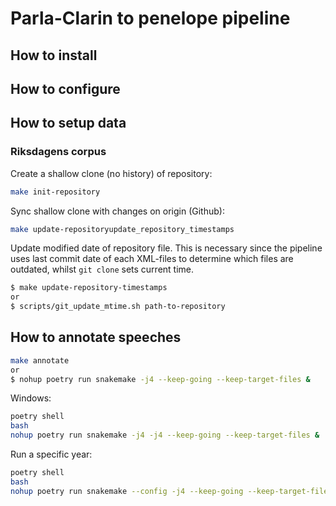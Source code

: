 # Parla-Clarin to penelope pipeline

## How to install

## How to configure

## How to setup data

### Riksdagens corpus

Create a shallow clone (no history) of repository:

```bash
make init-repository
```

Sync shallow clone with changes on origin (Github):

```bash
make update-repositoryupdate_repository_timestamps
```

Update modified date of repository file. This is necessary since the pipeline uses last commit date of
each XML-files to determine which files are outdated, whilst `git clone` sets current time.

```bash
$ make update-repository-timestamps
or
$ scripts/git_update_mtime.sh path-to-repository
```

## How to annotate speeches

```bash
make annotate
or
$ nohup poetry run snakemake -j4 --keep-going --keep-target-files &
```

Windows:

```bash
poetry shell
bash
nohup poetry run snakemake -j4 -j4 --keep-going --keep-target-files &
```

Run a specific year:

```bash
poetry shell
bash
nohup poetry run snakemake --config -j4 --keep-going --keep-target-files &
```

